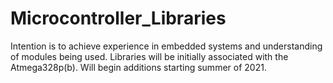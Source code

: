 # Microcontroller_Libraries
Intention is to achieve experience in embedded systems and understanding of modules being used. Libraries will be initially associated with the Atmega328p(b). 
Will begin additions starting summer of 2021. 

